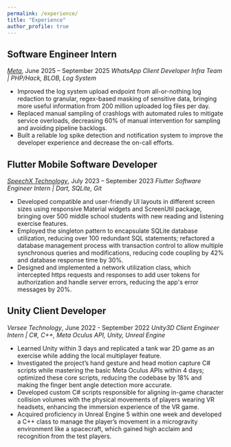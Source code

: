 ```yaml
---
permalink: /experience/
title: "Experience"
author_profile: true
---
```


## Software Engineer Intern
*[Meta](https://www.meta.com/)*, June 2025 – September 2025
*WhatsApp Client Developer Infra Team | PHP/Hack, BLOB, Log System*
-	Improved the log system upload endpoint from all-or-nothing log redaction to granular, regex-based masking of sensitive data, bringing more useful information from 200 million uploaded log files per day.
-	Replaced manual sampling of crashlogs with automated rules to mitigate service overloads, decreasing 60% of manual intervention for sampling and avoiding pipeline backlogs.
-	Built a reliable log spike detection and notification system to improve the developer experience and decrease the on-call efforts.


## Flutter Mobile Software Developer
*[SpeechX Technology](https://www.speechx.cn/en/)*, July 2023 – September 2023
*Flutter Software Engineer Intern | Dart, SQLite, Git*
-	Developed compatible and user-friendly UI layouts in different screen sizes using responsive Material widgets and ScreenUtil package, bringing over 500 middle school students with new reading and listening exercise features.
-	Employed the singleton pattern to encapsulate SQLite database utilization, reducing over 100 redundant SQL statements; refactored a database management process with transaction control to allow multiple synchronous queries and modifications, reducing code coupling by 42% and database response time by 30%.
-	Designed and implemented a network utilization class, which intercepted https requests and responses to add user tokens for authorization and handle server errors, reducing the app's error messages by 20%.


## Unity Client Developer
*Versee Technology*, June 2022 - September 2022
*Unity3D Client Engineer Intern | C#, C++, Meta Oculus API, Unity, Unreal Engine*
- Learned Unity within 3 days and replicated a tank war 2D game as an exercise while adding the local multiplayer feature.
- Investigated the project’s hand gesture and head motion capture C# scripts while mastering the basic Meta Oculus APIs within 4 days; optimized these core scripts, reducing the codebase by 18% and making the finger bent angle detection more accurate.
- Developed custom C# scripts responsible for aligning in-game character collision volumes with the physical movements of players wearing VR headsets, enhancing the immersion experience of the VR game.
- Acquired proficiency in Unreal Engine 5 within one week and developed a C++ class to manage the player’s movement in a microgravity environment like a spacecraft, which gained high acclaim and recognition from the test players.
